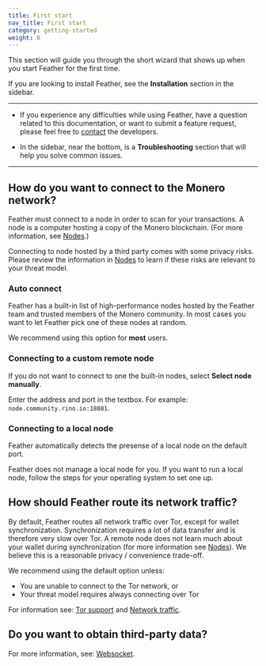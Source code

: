 ```yaml
---
title: First start
nav_title: First start
category: getting-started
weight: 0
---
```


This section will guide you through the short wizard that shows up when you start Feather for the first time.

If you are looking to install Feather, see the **Installation** section in the sidebar.

---

- If you experience any difficulties while using Feather, have a question related to this documentation, or want to submit a feature request, please feel free to [contact](report-an-issue) the developers.

- In the sidebar, near the bottom, is a **Troubleshooting** section that will help you solve common issues.

---

## How do you want to connect to the Monero network?

Feather must connect to a node in order to scan for your transactions. A node is a computer hosting a copy of the Monero blockchain. (For more information, see [Nodes](nodes).)

Connecting to node hosted by a third party comes with some privacy risks. Please review the information in [Nodes](nodes) to learn if these risks are relevant to your threat model.

### Auto connect

Feather has a built-in list of high-performance nodes hosted by the Feather team and trusted members of the Monero community. In most cases you want to let Feather pick one of these nodes at random.

We recommend using this option for **most** users.

### Connecting to a custom remote node

If you do not want to connect to one the built-in nodes, select **Select node manually**.

Enter the address and port in the textbox. For example: `node.community.rino.io:18081`.

### Connecting to a local node

Feather automatically detects the presense of a local node on the default port.

Feather does not manage a local node for you. 
If you want to run a local node, follow the steps for your operating system to set one up.

## How should Feather route its network traffic?

By default, Feather routes all network traffic over Tor, except for wallet synchronization. Synchronization requires a lot of data transfer and is therefore very slow over Tor. A remote node does not learn much about your wallet during synchronization (for more information see [Nodes](nodes)). We believe this is a reasonable privacy / convenience trade-off.

We recommend using the default option unless:

- You are unable to connect to the Tor network, or
- Your threat model requires always connecting over Tor

For information see: [Tor support](tor-support) and [Network traffic](network-traffic).

## Do you want to obtain third-party data?

For more information, see: [Websocket](websocket).
